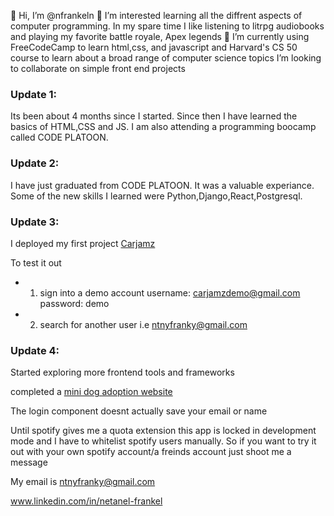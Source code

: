 👋 Hi, I’m @nfrankeln
👀 I’m interested learning all the diffrent aspects of computer programming. 
   In my spare time I like listening to litrpg audiobooks and playing my favorite battle royale, Apex legends
🌱 I’m currently using FreeCodeCamp to learn html,css, and javascript and 
   Harvard's CS 50 course to learn about a broad range of computer science topics
   I’m looking to collaborate on simple front end projects
   
### Update 1:
Its been about 4 months since I started. Since then I have learned the basics of HTML,CSS and JS.
I am also attending a programming boocamp called CODE PLATOON. 

### Update 2: 
  I have just graduated from CODE PLATOON. It was a valuable experiance. Some of the new skills I learned were Python,Django,React,Postgresql.

### Update 3: 
   I deployed my first project [Carjamz](https://nf-carjamz.com/) 

   To test it out 
   - 1) sign into a demo account username: carjamzdemo@gmail.com password: demo
   - 2) search for another user i.e ntnyfranky@gmail.com
    
   ### Update 4:
Started exploring more frontend tools and frameworks

completed a [mini dog adoption website](https://stellar-sprinkles-826280.netlify.app/)
      
The login component doesnt actually save your email or name
      
Until spotify gives me a quota extension this app is locked in development mode and I have to whitelist spotify users manually.
So if you want to try it out with your own spotify account/a freinds account just shoot me a message

My email is ntnyfranky@gmail.com 

www.linkedin.com/in/netanel-frankel

<!---
nfrankeln/nfrankeln is a ✨ special ✨ repository because its `README.md` (this file) appears on your GitHub profile.
You can click the Preview link to take a look at your changes.
--->
